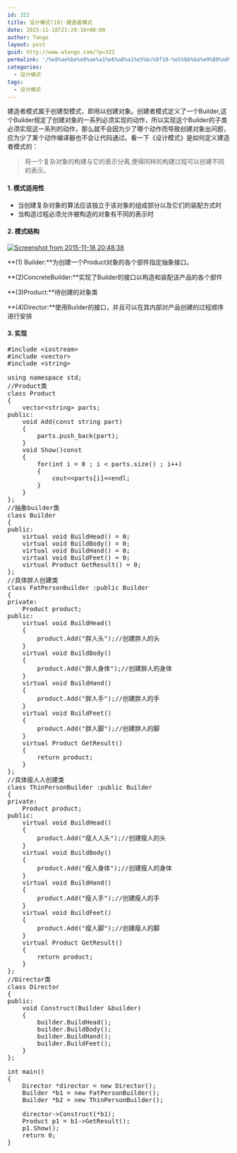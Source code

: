```yaml
---
id: 322
title: 设计模式(10)-建造者模式
date: 2015-11-18T21:29:10+00:00
author: Tango
layout: post
guid: http://www.wtango.com/?p=322
permalink: '/%e8%ae%be%e8%ae%a1%e6%a8%a1%e5%bc%8f10-%e5%bb%ba%e9%80%a0%e8%80%85%e6%a8%a1%e5%bc%8f/'
categories:
  - 设计模式
tags:
  - 设计模式
---
```

建造者模式属于创建型模式，即用以创建对象。创建者模式定义了一个Builder,这个Builder规定了创建对象的一系列必须实现的动作，所以实现这个Builder的子类必须实现这一系列的动作，那么就不会因为少了哪个动作而导致创建对象出问题，应为少了某个动作编译器也不会让代码通过。看一下《设计模式》是如何定义建造者模式的：

<!--more-->

> 将一个复杂对象的构建与它的表示分离,使得同样的构建过程可以创建不同的表示。

#### 1. 模式适用性

  * 当创建复杂对象的算法应该独立于该对象的组成部分以及它们的装配方式时
  * 当构造过程必须允许被构造的对象有不同的表示时

#### 2. 模式结构

[<img class="aligncenter size-full wp-image-324" src="../wp-content/uploads/2015/11/Screenshot-from-2015-11-18-204838.png" alt="Screenshot from 2015-11-18 20:48:38" width="648" height="447" srcset="../wp-content/uploads/2015/11/Screenshot-from-2015-11-18-204838.png 648w, ../wp-content/uploads/2015/11/Screenshot-from-2015-11-18-204838-300x207.png 300w" sizes="(max-width: 648px) 100vw, 648px" />](../wp-content/uploads/2015/11/Screenshot-from-2015-11-18-204838.png)

**(1) Builder:**为创建一个Product对象的各个部件指定抽象接口。

**(2)ConcreteBuilder:**实现了Builder的接口以构造和装配该产品的各个部件

**(3)Product:**待创建的对象类

**(4)Director:**使用Builder的接口，并且可以在其内部对产品创建的过程顺序进行安排

#### 3. 实现

<pre class="brush: cpp; title: ; notranslate" title="">#include &lt;iostream&gt;
#include &lt;vector&gt;
#include &lt;string&gt;
 
using namespace std;
//Product类
class Product
{
    vector&lt;string&gt; parts;
public:
    void Add(const string part)
    {
        parts.push_back(part);
    }
    void Show()const
    {
        for(int i = 0 ; i &lt; parts.size() ; i++)
        {
            cout&lt;&lt;parts[i]&lt;&lt;endl;
        }
    }
};
//抽象builder类
class Builder
{
public:
    virtual void BuildHead() = 0;
    virtual void BuildBody() = 0;
    virtual void BuildHand() = 0;
    virtual void BuildFeet() = 0;
    virtual Product GetResult() = 0; 
};
//具体胖人创建类
class FatPersonBuilder :public Builder
{
private:
    Product product;
public:
    virtual void BuildHead()
    {
        product.Add("胖人头");//创建胖人的头
    }
    virtual void BuildBody()
    {
        product.Add("胖人身体");//创建胖人的身体
    }
    virtual void BuildHand()
    {
        product.Add("胖人手");//创建胖人的手
    }
    virtual void BuildFeet()
    {
        product.Add("胖人脚");//创建胖人的脚
    }
    virtual Product GetResult()
    {
        return product;
    }
};
//具体瘦人人创建类
class ThinPersonBuilder :public Builder
{
private:
    Product product;
public:
    virtual void BuildHead()
    {
        product.Add("瘦人人头");//创建瘦人的头
    }
    virtual void BuildBody()
    {
        product.Add("瘦人身体");//创建瘦人的身体
    }
    virtual void BuildHand()
    {
        product.Add("瘦人手");//创建瘦人的手
    }
    virtual void BuildFeet()
    {
        product.Add("瘦人脚");//创建瘦人的脚
    }
    virtual Product GetResult()
    {
        return product;
    }
};
//Director类
class Director
{
public:
    void Construct(Builder &builder)
    {
        builder.BuildHead();
        builder.BuildBody();
        builder.BuildHand();
        builder.BuildFeet();
    }
};

int main()
{
    Director *director = new Director();
    Builder *b1 = new FatPersonBuilder();
    Builder *b2 = new ThinPersonBuilder();

    director-&gt;Construct(*b1);
    Product p1 = b1-&gt;GetResult();
    p1.Show(); 
    return 0;
}
</pre>